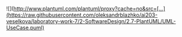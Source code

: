 ![](http://www.plantuml.com/plantuml/proxy?cache=no&src=[...](https://raw.githubusercontent.com/oleksandrblazhko/ai203-veselkova/laboratory-work-7/2-SoftwareDesign/2.7-PlantUML/UML-UseCase.puml)
